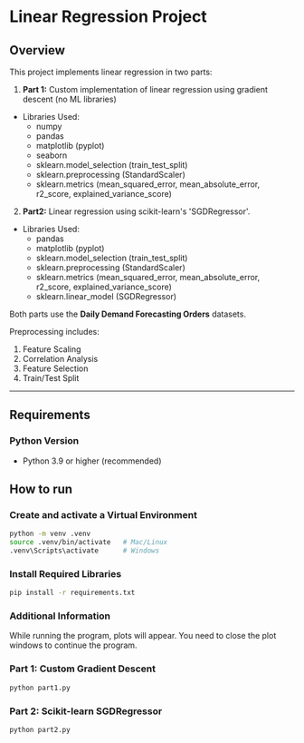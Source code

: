 # Linear Regression Project

## Overview
This project implements linear regression in two parts:

1. **Part 1:** Custom implementation of linear regression using gradient descent (no ML libraries)
  - Libraries Used:
    - numpy
    - pandas
    - matplotlib (pyplot)
    - seaborn
    -  sklearn.model_selection (train_test_split)
    -  sklearn.preprocessing (StandardScaler)
    -  sklearn.metrics (mean_squared_error, mean_absolute_error, r2_score, explained_variance_score)
2. **Part2:** Linear regression using scikit-learn's 'SGDRegressor'.
  - Libraries Used:
    - pandas
    - matplotlib (pyplot)
    -  sklearn.model_selection (train_test_split)
    -  sklearn.preprocessing (StandardScaler)
    -  sklearn.metrics (mean_squared_error, mean_absolute_error, r2_score, explained_variance_score)
    -  sklearn.linear_model (SGDRegressor)

Both parts use the **Daily Demand Forecasting Orders** datasets. 

Preprocessing includes:
1. Feature Scaling
2. Correlation Analysis
3. Feature Selection
4. Train/Test Split

---

## Requirements

### Python Version
- Python 3.9 or higher (recommended)

## How to run
### Create and activate a Virtual Environment
```bash
python -m venv .venv
source .venv/bin/activate   # Mac/Linux
.venv\Scripts\activate      # Windows
```

### Install Required Libraries
```bash
pip install -r requirements.txt
```

### Additional Information
While running the program, plots will appear. You need to close the plot windows to continue the program.

### Part 1: Custom Gradient Descent
```bash
python part1.py
```

### Part 2: Scikit-learn SGDRegressor
```bash
python part2.py
```
